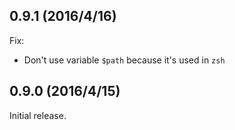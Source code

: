 ## 0.9.1 (2016/4/16)

Fix:

- Don't use variable `$path` because it's used in `zsh`

## 0.9.0 (2016/4/15)

Initial release.
